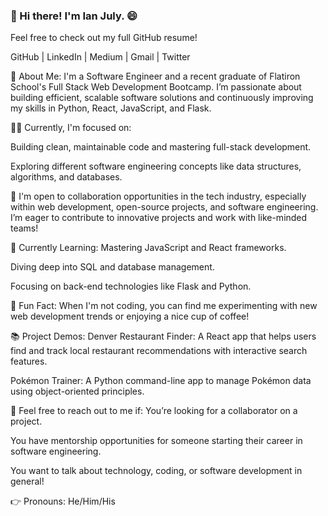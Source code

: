 ### 👋 Hi there! I'm Ian July. 😄
Feel free to check out my full GitHub resume!

GitHub | LinkedIn | Medium | Gmail | Twitter

🌱 About Me:
I'm a Software Engineer and a recent graduate of Flatiron School's Full Stack Web Development Bootcamp. I’m passionate about building efficient, scalable software solutions and continuously improving my skills in Python, React, JavaScript, and Flask.

🧑‍💻 Currently, I'm focused on:

Building clean, maintainable code and mastering full-stack development.

Exploring different software engineering concepts like data structures, algorithms, and databases.

👯 I'm open to collaboration opportunities in the tech industry, especially within web development, open-source projects, and software engineering. I’m eager to contribute to innovative projects and work with like-minded teams!

🧠 Currently Learning:
Mastering JavaScript and React frameworks.

Diving deep into SQL and database management.

Focusing on back-end technologies like Flask and Python.

🌟 Fun Fact:
When I'm not coding, you can find me experimenting with new web development trends or enjoying a nice cup of coffee!

📚 Project Demos:
Denver Restaurant Finder: A React app that helps users find and track local restaurant recommendations with interactive search features.

Pokémon Trainer: A Python command-line app to manage Pokémon data using object-oriented principles.

💬 Feel free to reach out to me if:
You’re looking for a collaborator on a project.

You have mentorship opportunities for someone starting their career in software engineering.

You want to talk about technology, coding, or software development in general!

👉 Pronouns: He/Him/His
